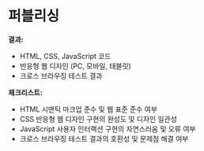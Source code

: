 # 퍼블리싱

<p><b>결과:</b></p><ul><li>HTML, CSS, JavaScript 코드</li><li>반응형 웹 디자인 (PC, 모바일, 태블릿)</li><li>크로스 브라우징 테스트 결과</li></ul><p><b>체크리스트:</b></p><ul><li>HTML 시맨틱 마크업 준수 및 웹 표준 준수 여부</li><li>CSS 반응형 웹 디자인 구현의 완성도 및 디자인 일관성</li><li>JavaScript 사용자 인터랙션 구현의 자연스러움 및 오류 여부</li><li>크로스 브라우징 테스트 결과의 호환성 및 문제점 해결 여부</li></ul>